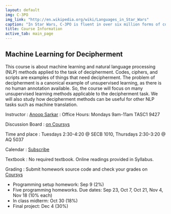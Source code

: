 ```yaml
---
layout: default
img: C-3PO
img_link: "http://en.wikipedia.org/wiki/Languages_in_Star_Wars"
caption: "In Star Wars, C-3PO is fluent in over six million forms of communication."
title: Course Information
active_tab: main_page 
---
```


## Machine Learning for Decipherment

This course is about machine learning and natural language processing
(NLP) methods applied to the task of decipherment. Codes, ciphers,
and scripts are examples of things that need decipherment. The
problem of decipherment is a canonical example of unsupervised
learning, as there is no human annotation available. So, the course
will focus on many unsupervised learning methods applicable to the
decipherment task. We will also study how decipherment methods can
be useful for other NLP tasks such as machine translation.

Instructor
: [Anoop Sarkar](http://www.cs.sfu.ca/~anoop/) 
: Office Hours: Mondays 9am-11am TASC1 9427

Discussion Board
: [on Coursys](https://courses.cs.sfu.ca/2014fa-cmpt-413-x1/discussion/)

Time and place
: Tuesdays 2:30-4:20 @ SECB 1010, Thursdays 2:30-3:20 @ AQ 5037

Calendar
: [Subscribe](https://courses.cs.sfu.ca/calendar/7239eedd1545d3fe8a32c7c9dddd5b86/anoop)

Textbook
: No required textbook. Online readings provided in Syllabus.

Grading
: Submit homework source code and check your grades on [Coursys](https://courses.cs.sfu.ca/2014fa-cmpt-413-x1/)

* Programming setup homework: Sep 9 (2%)
* Five programming homeworks. Due dates: Sep 23, Oct 7, Oct 21, Nov 4, Nov 18 (10% each)
* In class midterm: Oct 30 (18%)
* Final project: Dec 4 (30%)

